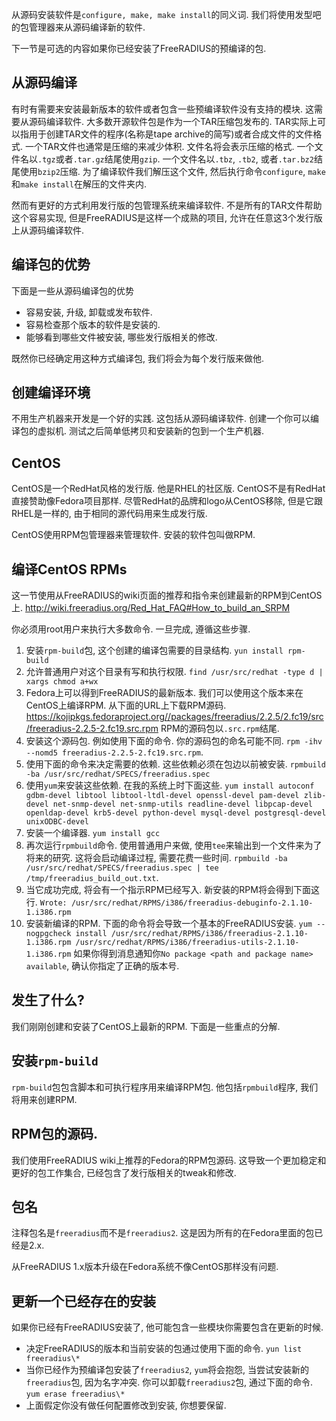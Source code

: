 从源码安装软件是`configure, make, make install`的同义词. 我们将使用发型吧的包管理器来从源码编译新的软件.

下一节是可选的内容如果你已经安装了FreeRADIUS的预编译的包.

## 从源码编译
有时有需要来安装最新版本的软件或者包含一些预编译软件没有支持的模块. 这需要从源码编译软件. 大多数开源软件包是作为一个TAR压缩包发布的. TAR实际上可以指用于创建TAR文件的程序(名称是tape archive的简写)或者合成文件的文件格式. 一个TAR文件也通常是压缩的来减少体积. 文件名将会表示压缩的格式. 一个文件名以`.tgz`或者`.tar.gz`结尾使用`gzip`. 一个文件名以`.tbz`, `.tb2`, 或者`.tar.bz2`结尾使用`bzip2`压缩. 为了编译软件我们解压这个文件, 然后执行命令`configure`, `make`和`make install`在解压的文件夹内.

然而有更好的方式利用发行版的包管理系统来编译软件. 不是所有的TAR文件帮助这个容易实现, 但是FreeRADIUS是这样一个成熟的项目, 允许在任意这3个发行版上从源码编译软件.

## 编译包的优势
下面是一些从源码编译包的优势
* 容易安装, 升级, 卸载或发布软件.
* 容易检查那个版本的软件是安装的.
* 能够看到哪些文件被安装, 哪些发行版相关的修改.

既然你已经确定用这种方式编译包, 我们将会为每个发行版来做他.

## 创建编译环境

不用生产机器来开发是一个好的实践. 这包括从源码编译软件. 创建一个你可以编译包的虚拟机. 测试之后简单低拷贝和安装新的包到一个生产机器.

## CentOS
CentOS是一个RedHat风格的发行版. 他是RHEL的社区版. CentOS不是有RedHat直接赞助像Fedora项目那样. 尽管RedHat的品牌和logo从CentOS移除, 但是它跟RHEL是一样的, 由于相同的源代码用来生成发行版.

CentOS使用RPM包管理器来管理软件. 安装的软件包叫做RPM.

## 编译CentOS RPMs
这一节使用从FreeRADIUS的wiki页面的推荐和指令来创建最新的RPM到CentOS上. <http://wiki.freeradius.org/Red_Hat_FAQ#How_to_build_an_SRPM>

你必须用root用户来执行大多数命令. 一旦完成, 遵循这些步骤.

1. 安装`rpm-build`包, 这个创建的编译包需要的目录结构. `yun install rpm-build`
2. 允许普通用户对这个目录有写和执行权限. `find /usr/src/redhat -type d | xargs chmod a+wx`
3. Fedora上可以得到FreeRADIUS的最新版本. 我们可以使用这个版本来在CentOS上编译RPM. 从下面的URL上下载RPM源码. <https://kojipkgs.fedoraproject.org//packages/freeradius/2.2.5/2.fc19/src/freeradius-2.2.5-2.fc19.src.rpm> RPM的源码包以`.src.rpm`结尾.
4. 安装这个源码包. 例如使用下面的命令. 你的源码包的命名可能不同. `rpm -ihv --nomd5 freeradius-2.2.5-2.fc19.src.rpm`.
5. 使用下面的命令来决定需要的依赖. 这些依赖必须在包边以前被安装. `rpmbuild -ba /usr/src/redhat/SPECS/freeradius.spec`
6. 使用`yum`来安装这些依赖. 在我的系统上时下面这些. `yum install autoconf gdbm-devel libtool libtool-ltdl-devel openssl-devel pam-devel zlib-devel net-snmp-devel net-snmp-utils readline-devel libpcap-devel openldap-devel krb5-devel python-devel mysql-devel postgresql-devel unixODBC-devel`
7. 安装一个编译器. `yum install gcc`
8. 再次运行`rpmbuild`命令. 使用普通用户来做, 使用`tee`来输出到一个文件来为了将来的研究. 这将会启动编译过程, 需要花费一些时间. `rpmbuild -ba /usr/src/redhat/SPECS/freeradius.spec | tee /tmp/freeradius_build_out.txt`.
9. 当它成功完成, 将会有一个指示RPM已经写入. 新安装的RPM将会得到下面这行. `Wrote: /usr/src/redhat/RPMS/i386/freeradius-debuginfo-2.1.10-1.i386.rpm`
10. 安装新编译的RPM. 下面的命令将会导致一个基本的FreeRADIUS安装. `yum --nogpgcheck install /usr/src/redhat/RPMS/i386/freeradius-2.1.10-1.i386.rpm /usr/src/redhat/RPMS/i386/freeradius-utils-2.1.10-1.i386.rpm` 如果你得到消息通知你`No package <path and package name> available`, 确认你指定了正确的版本号.

## 发生了什么?
我们刚刚创建和安装了CentOS上最新的RPM. 下面是一些重点的分解.

## 安装`rpm-build`
`rpm-build`包包含脚本和可执行程序用来编译RPM包. 他包括`rpmbuild`程序, 我们将用来创建RPM.

## RPM包的源码.
我们使用FreeRADIUS wiki上推荐的Fedora的RPM包源码. 这导致一个更加稳定和更好的包工作集合, 已经包含了发行版相关的tweak和修改.

## 包名
注释包名是`freeradius`而不是`freeradius2`. 这是因为所有的在Fedora里面的包已经是2.x.

从FreeRADIUS 1.x版本升级在Fedora系统不像CentOS那样没有问题.

## 更新一个已经存在的安装
如果你已经有FreeRADIUS安装了, 他可能包含一些模块你需要包含在更新的时候.
* 决定FreeRADIUS的版本和当前安装的包通过使用下面的命令. `yun list freeradius\*`
* 当你已经作为预编译包安装了`freeradius2`, `yum`将会抱怨, 当尝试安装新的`freeradius`包, 因为名字冲突. 你可以卸载`freeradius2`包, 通过下面的命令. `yum erase freeradius\*`
* 上面假定你没有做任何配置修改到安装, 你想要保留.

















